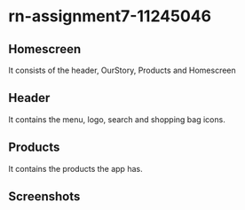 # rn-assignment7-11245046

## Homescreen
It consists of the header, OurStory, Products and Homescreen

## Header
It contains the menu, logo, search and shopping bag icons.

## Products
It contains the products the app has.

## Screenshots
